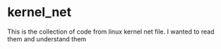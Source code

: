 # kernel_net
This is the collection of code from linux kernel net file. I wanted to read them and understand them

